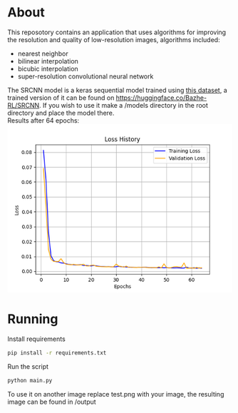# About
This reposotory contains an application that uses algorithms for improving the resolution and quality of low-resolution images, algorithms included:
- nearest neighbor
- bilinear interpolation
- bicubic interpolation
- super-resolution convolutional neural network

The SRCNN model is a keras sequential model trained using [this dataset](https://www.kaggle.com/datasets/adityachandrasekhar/image-super-resolution), a trained version of it can be found on https://huggingface.co/Bazhe-RL/SRCNN. If you wish to use it make a /models directory in the root directory and place the model there.  
Results after 64 epochs:  
![SRCNN Image](history/SRCNN-epochs64-bs32-lr0.0001.keras.png)

# Running
Install requirements
```sh
pip install -r requirements.txt
```
Run the script
```sh
python main.py
```
To use it on another image replace test.png with your image,
the resulting image can be found in /output
